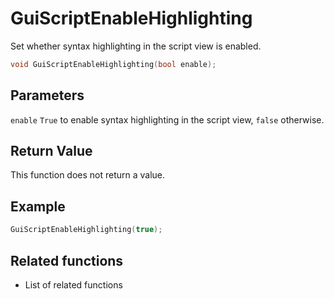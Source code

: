 # GuiScriptEnableHighlighting

Set whether syntax highlighting in the script view is enabled.

```c++
void GuiScriptEnableHighlighting(bool enable);
```

## Parameters

`enable` `True` to enable syntax highlighting in the script view, `false` otherwise.

## Return Value

This function does not return a value.

## Example

```c++
GuiScriptEnableHighlighting(true);
```

## Related functions

- List of related functions